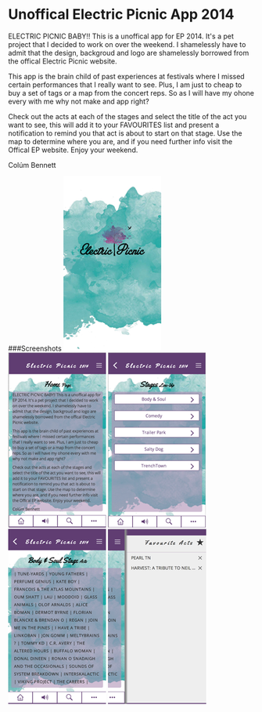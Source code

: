 Unoffical Electric Picnic App 2014
=========================

ELECTRIC PICNIC BABY!! This is a unoffical app for EP 2014. It's a pet project that I decided to work on over the weekend. I shamelessly have to admit that the design, backgroud and logo are shamelessly borrowed from the offical Electric Picnic website.

This app is the brain child of past experiences at festivals where I missed certain performances that I really want to see. Plus, I am just to cheap to buy a set of tags or a map from the concert reps. So as I will have my ohone every with me why not make and app right?

Check out the acts at each of the stages and select the title of the act you want to see, this will add it to your FAVOURITES list and present a notification to remind you that act is about to start on that stage. Use the map to determine where you are, and if you need further info visit the Offical EP website. Enjoy your weekend.

Colúm Bennett

###Screenshots
![Home Page](https://github.com/col1985/ep-2014-iOS-app/raw/ep/screenshots/splash.png)
![Home Page](https://github.com/col1985/ep-2014-iOS-app/raw/ep/screenshots/Home.png)
![Stages Page](https://github.com/col1985/ep-2014-iOS-app/raw/ep/screenshots/stages.png)
![Sample Acts Page](https://github.com/col1985/ep-2014-iOS-app/raw/ep/screenshots/sample-acts-page.png)
![Favourites Page](https://github.com/col1985/ep-2014-iOS-app/raw/ep/screenshots/favs-list.png)
  